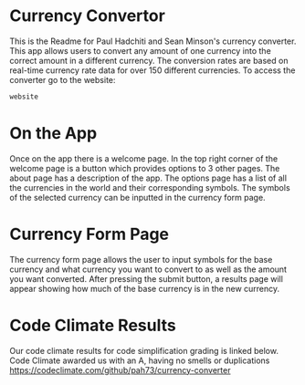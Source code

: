 # Currency Convertor

This is the Readme for Paul Hadchiti and Sean Minson's currency converter. This app allows users to convert any amount of one currency into the correct amount in a different currency. The conversion rates are based on real-time currency rate data for over 150 different currencies. To access the converter go to the website: 
```sh
website
```
# On the App
Once on the app there is a welcome page. In the top right corner of the welcome page is a button which provides options to 3 other pages. The about page has a description of the app. The options page has a list of all the currencies in the world and their corresponding symbols. The symbols of the selected currency can be inputted in the currency form page. 

# Currency Form Page
The currency form page allows the user to input symbols for the base currency and what currency you want to convert to as well as the amount you want converted. After pressing the submit button, a results page will appear showing how much of the base currency is in the new currency. 

# Code Climate Results
Our code climate results for code simplification grading is linked below. Code Climate awarded us with an A, having no smells or duplications
https://codeclimate.com/github/pah73/currency-converter

